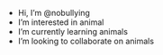 - Hi, I’m @nobullying
- I’m interested in animal
- I’m currently learning animals
- I’m looking to collaborate on animals
<!---
nobullying/nobullying is a ✨ special ✨ repository because its `README.md` (this file) appears on your GitHub profile.
You can click the Preview link to take a look at your changes.
--->
